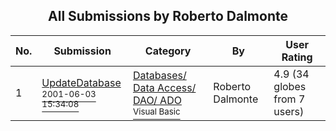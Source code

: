 ﻿<div align="center">

## All Submissions by Roberto Dalmonte

</div>

No.  | Submission | Category | By   | User Rating
---- | ---------- | -------- | ---- | -----------
1 | [UpdateDatabase<br /><sup>2001-06-03 15:34:08</sup>](https://github.com/Planet-Source-Code/roberto-dalmonte-updatedatabase__1-23676) | [Databases/ Data Access/ DAO/ ADO<br /><sup>Visual Basic</sup>](../ByCategory/databases-data-access-dao-ado__1-6.md) | Roberto Dalmonte | 4.9 (34 globes from 7 users)
